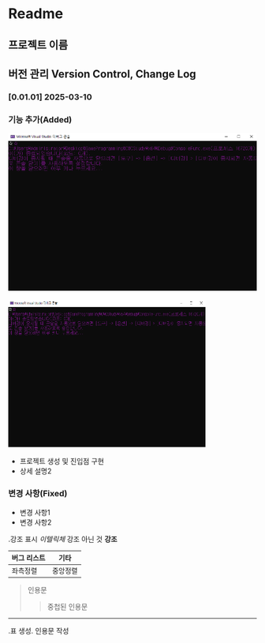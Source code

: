 # Readme

## 프로젝트 이름
## 버전 관리 Version Control, Change Log

### [0.01.01] 2025-03-10 
### 기능 추가(Added)
![이름](/image/Title.png)

<img src="/image/Title.png" width = "400" height = "300" title = "제목"></img>
- 프로젝트 생성 및 진입점 구현
- 상세 설명2

### 변경 사항(Fixed)
- 변경 사항1
- 변경 사항2

 .강조 표시 
*이텔릭체*
강조 아닌 것 **강조**

| 버그 리스트 |  기타 |
| :--- | :---:|
|좌측정렬|중앙정렬|

> 인용문
> > 중첩된 인용문

---

 .표 생성. 인용문 작성
